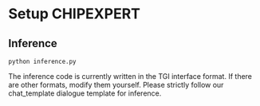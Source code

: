 # Setup CHIPEXPERT

## Inference
~~~
python inference.py
~~~
The inference code is currently written in the TGI interface format. If there are other formats, modify them yourself.
Please strictly follow our chat_template dialogue template for inference.
